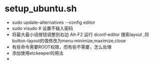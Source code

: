 setup_ubuntu.sh
===============
* sudo update-alternatives --config editor
* sudo visudo  # 设置不输入密码
* 将最大最小话按钮调整到右边
  Alt-F2 运行 dconf-editor 搜索layout ,将button-layout的值修改为menu:minimize,maximize,close
* 有些命令需要ROOT权限，而有些不需要，怎么处理
* 添加使用etckeeper的用法
*
